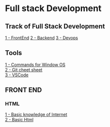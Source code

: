 # Full stack Development


## Track of Full Stack Development
[1 - FrontEnd](https://github.com/nazeerahmedofficial/Full_Stack_Development/blob/main/TrackOfFullStackDevelopment/frontend.png)
[2 - Backend](https://github.com/nazeerahmedofficial/Full_Stack_Development/blob/main/TrackOfFullStackDevelopment/backend.png)
[3 - Devops](https://github.com/nazeerahmedofficial/Full_Stack_Development/blob/main/TrackOfFullStackDevelopment/devops.png)
## Tools 
[1 - Commands for Window OS](https://github.com/nazeerahmedofficial/Full_Stack_Development/blob/main/WindowCommands/Commands.md) <br/>
[2 - Git cheet sheet](https://github.com/nazeerahmedofficial/Full_Stack_Development/blob/main/GithubCommands/Commands.md) <br/>
[3 - VSCode ](https://github.com/nazeerahmedofficial/Full_Stack_Development/blob/main/VSCode/VScode.md)
## FRONT END 
### HTML
[1 - Basic knowledge of Internet](https://github.com/nazeerahmedofficial/Full_Stack_Development/blob/main/1.Internet/Internet.md) <br />
[2 - Basic Html](https://nazeerahmedofficial.github.io/Full_Stack_Development/Html/Basic.html)